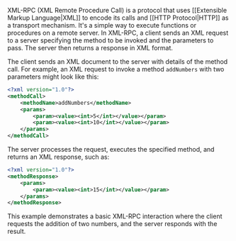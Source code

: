 XML-RPC (XML Remote Procedure Call) is a protocol that uses [[Extensible Markup Language|XML]] to encode its calls and [[HTTP Protocol|HTTP]] as a transport mechanism. It's a simple way to execute functions or procedures on a remote server. In XML-RPC, a client sends an XML request to a server specifying the method to be invoked and the parameters to pass. The server then returns a response in XML format.

The client sends an XML document to the server with details of the method call. For example, an XML request to invoke a method `addNumbers` with two parameters might look like this:

```xml
<?xml version="1.0"?>
<methodCall>
    <methodName>addNumbers</methodName>
    <params>
        <param><value><int>5</int></value></param>
        <param><value><int>10</int></value></param>
    </params>
</methodCall>
```

The server processes the request, executes the specified method, and returns an XML response, such as:

```xml
<?xml version="1.0"?>
<methodResponse>
    <params>
        <param><value><int>15</int></value></param>
    </params>
</methodResponse>
```

This example demonstrates a basic XML-RPC interaction where the client requests the addition of two numbers, and the server responds with the result.
